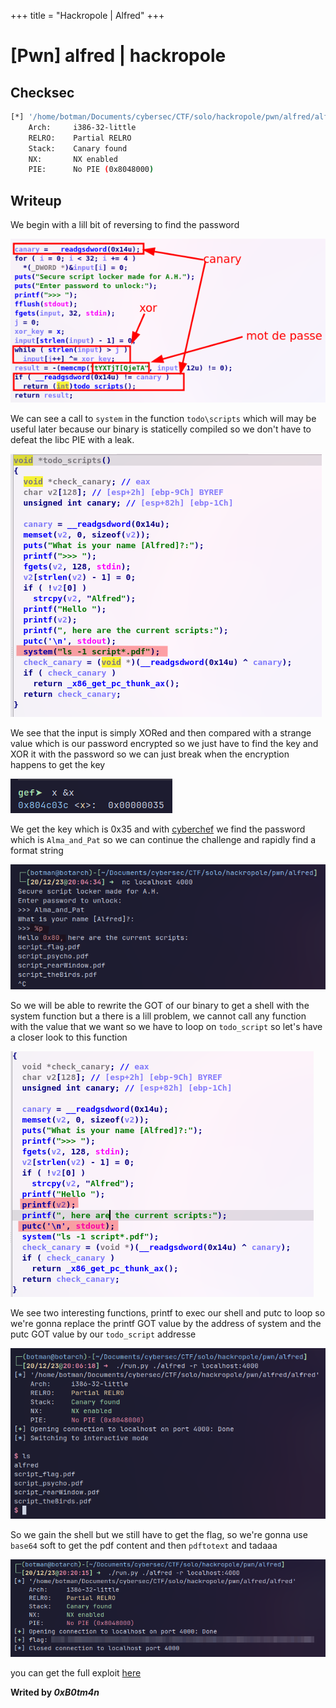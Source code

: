 +++
title = "Hackropole | Alfred"
+++

# [Pwn] alfred | hackropole

## Checksec

```bash
[*] '/home/botman/Documents/cybersec/CTF/solo/hackropole/pwn/alfred/alfred'
    Arch:     i386-32-little
    RELRO:    Partial RELRO
    Stack:    Canary found
    NX:       NX enabled
    PIE:      No PIE (0x8048000)
```
## Writeup

We begin with a lill bit of reversing to find the password

![reverse](/images/alfred/reverse.png)

We can see a call to `system` in the function `todo\scripts` which will may be useful later because our binary is staticelly compiled so we don't have to defeat the libc PIE with a leak.

![reverse](/images/alfred/reverse2.png)

We see that the input is simply XORed and then compared with a strange value which is our password encrypted so we just have to find the key and XOR it with the password so we can just break when the encryption happens to get the key

![xor key](/images/alfred/xor_key.png)

We get the key which is 0x35 and with [cyberchef](https://gchq.github.io/CyberChef/) we find the password which is `Alma_and_Pat` so we can continue the challenge and rapidly find a format string

![format string](/images/alfred/fmtstr.png)

So we will be able to rewrite the GOT of our binary to get a shell with the system function but a there is a lill problem, we cannot call any function with the value that we want so we have to loop on `todo_script` so let's have a closer look to this function

![reverse](/images/alfred/reverse3.png)

We see two interesting functions, printf to exec our shell and putc to loop so we're gonna replace the printf GOT value by the address of system and the putc GOT value by our `todo_script` addresse

![shell](/images/alfred/shell.png)

So we gain the shell but we still have to get the flag, so we're gonna use `base64` soft to get the pdf content and then `pdftotext` and tadaaa

![flag](/images/alfred/flag.png)

you can get the full exploit [here](/exploits/alfred.py)

**Writed by *0xB0tm4n***
